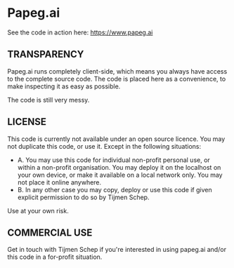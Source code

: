 # Papeg.ai

See the code in action here:
https://www.papeg.ai

## TRANSPARENCY
Papeg.ai runs completely client-side, which means you always have access to the complete source code. The code is placed here as a convenience, to make inspecting it as easy as possible. 

The code is still very messy. 

## LICENSE

This code is currently not available under an open source licence. You may not duplicate this code, or use it. Except in the following situations:

- A. You may use this code for individual non-profit personal use, or within a non-profit organisation. You may deploy it on the localhost on your own device, or make it available on a local network only. You may not place it online anywhere.
- B. In any other case you may copy, deploy or use this code if given explicit permission to do so by Tijmen Schep.

Use at your own risk.

## COMMERCIAL USE

Get in touch with Tijmen Schep if you're interested in using papeg.ai and/or this code in a for-profit situation.
